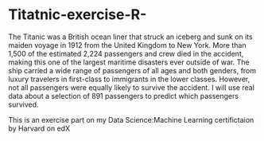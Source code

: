 # Titatnic-exercise-R-
The Titanic was a British ocean liner that struck an iceberg and sunk on its maiden voyage in 1912 from the United Kingdom to New York. More than 1,500 of the estimated 2,224 passengers and crew died in the accident, making this one of the largest maritime disasters ever outside of war. The ship carried a wide range of passengers of all ages and both genders, from luxury travelers in first-class to immigrants in the lower classes. However, not all passengers were equally likely to survive the accident. I will use real data about a selection of 891 passengers to predict which passengers survived.

This is an exercise part on my Data Science:Machine Learning certifictaion by Harvard on edX

